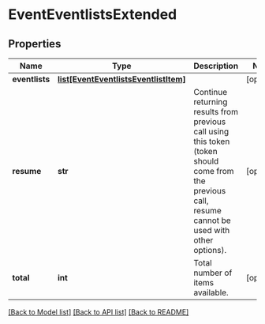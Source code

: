 # EventEventlistsExtended

## Properties
Name | Type | Description | Notes
------------ | ------------- | ------------- | -------------
**eventlists** | [**list[EventEventlistsEventlistItem]**](EventEventlistsEventlistItem.md) |  | [optional] 
**resume** | **str** | Continue returning results from previous call using this token (token should come from the previous call, resume cannot be used with other options). | [optional] 
**total** | **int** | Total number of items available. | [optional] 

[[Back to Model list]](../README.md#documentation-for-models) [[Back to API list]](../README.md#documentation-for-api-endpoints) [[Back to README]](../README.md)


